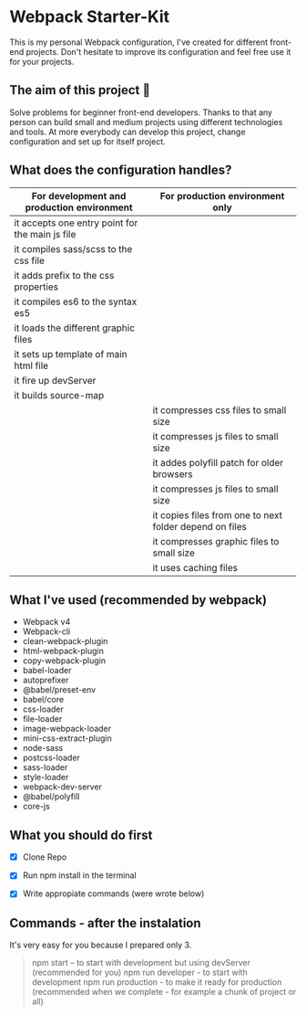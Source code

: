 # Webpack Starter-Kit
This is my personal Webpack configuration, I've created for different front-end projects. Don't hesitate to improve its configuration and feel free use it for your projects.

## The aim of this project 🚀
Solve problems for beginner front-end developers. Thanks to that any person can build small and medium projects using different technologies and tools. At more everybody can develop this project, change configuration and set up for itself project.

## What does the configuration handles?

| For development and production environment | For production environment only |
| ----------- | ----------- |
| it accepts one entry point for the main js file |
| it compiles sass/scss to the css file |
| it adds prefix to the css properties |
| it compiles es6 to the syntax es5 |
| it loads the different graphic files |
| it sets up template of main html file |
| it fire up devServer |
| it builds source-map |
| | it compresses css files to small size |
| | it compresses js files to small size |
| | it addes polyfill patch for older browsers |
| | it compresses js files to small size |
| | it copies files from one to next folder depend on files|
| | it compresses graphic files to small size |
| | it uses caching files |

## What I've used (recommended by webpack)
- Webpack v4
- Webpack-cli
- clean-webpack-plugin
- html-webpack-plugin
- copy-webpack-plugin
- babel-loader
- autoprefixer 
- @babel/preset-env
- babel/core
- css-loader
- file-loader
- image-webpack-loader
- mini-css-extract-plugin
- node-sass
- postcss-loader
- sass-loader
- style-loader
- webpack-dev-server
- @babel/polyfill
- core-js 

## What you should do first
- [x] Clone Repo
- [x] Run npm install in the terminal
- [x] Write appropiate commands (were wrote below)


## Commands - after the instalation
It's very easy for you because I prepared only 3.

> npm start – to start with development but using devServer (recommended for you)
> npm run developer - to start with development
> npm run production - to make it ready for production (recommended when we complete - for example a chunk of project or all)
